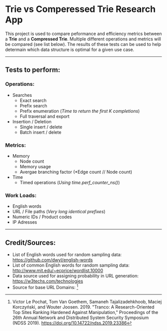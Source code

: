 Trie vs Comperessed Trie Research App
===============
This project is used to compare peformance and efficiency metrics between a **Trie** and a **Compressed Trie**. 
Multiple different operations and metrics will be compared (see list below). The results of these tests can
be used to help determain which data structure is optimal for a given use case.

-----------
## **Tests to perform**: ##
### **Operations**: ###
* Searches
  * Exact search
  * Prefix search
  * Prefix enumeration (*Time to return the first K completions*)
  * Full traversal and export 
* Insertion / Deletion
  * Single insert / delete
  * Batch insert / delete
### **Metrics**: ###
* Memory
  * Node count
  * Memory usage
  * Avergae branching factor (*Edge count // Node count)
* Time
  * Timed operations (*Using time.perf_counter_ns()*)
### **Work Loads**: ###
* English words
* URL / File paths (*Very long identical prefixes*)
* Numeric IDs / Product codes
* IP Adresses
-------------

## Credit/Sources: ##
- List of English words used for random sampling data: https://github.com/dwyl/english-words
- List of common English words for random sampling data: http://www.mit.edu/~ecprice/wordlist.10000
- Data source used for assigning probability in URL generation: https://w3techs.com/technologies
- Source for base URL Domains: [^fn1]

[^fn1]: Victor Le Pochat, Tom Van Goethem, Samaneh Tajalizadehkhoob, Maciej Korczyński, and Wouter Joosen. 2019. "Tranco: A Research-Oriented Top Sites Ranking Hardened Against Manipulation," Proceedings of the 26th Annual Network and Distributed System Security Symposium (NDSS 2019). https://doi.org/10.14722/ndss.2019.23386